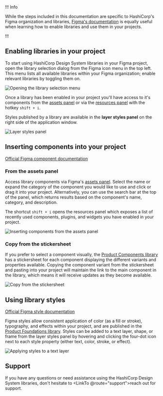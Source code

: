 !!! Info

While the steps included in this documentation are specific to HashiCorp's Figma organization and libraries, [Figma's documentation](https://help.figma.com/hc/en-us/articles/360041051154-Guide-to-libraries-in-Figma) is equally useful when learning how to enable libraries and use them in your projects.

!!!

## Enabling libraries in your project

To start using HashiCorp Design System libraries in your Figma project, open the library selection dialog from the Figma icon menu in the top left. This menu lists all available libraries within your Figma organization; enable relevant libraries by toggling them on.

![Opening the library selection menu](/assets/getting-started/designers/enable-libraries.png)

Once a library has been enabled in your project you'll have access to it's components from the [assets panel](https://help.figma.com/hc/en-us/articles/360038663994-Name-and-organize-components#assetspanel) or via the [resources panel](https://help.figma.com/hc/en-us/articles/360039150413-Swap-components-and-instances#quick-insert) with the hotkey `shift + i`.

Styles published by a library are available in the **layer styles panel** on the right side of the application window.

![Layer styles panel](/assets/getting-started/designers/layer-style-panel.png)

## Inserting components into your project

[Official Figma component documentation](https://help.figma.com/hc/en-us/articles/360038662654-Guide-to-components-in-Figma)

### From the assets panel

Access library components via Figma's [assets panel](https://help.figma.com/hc/en-us/articles/360038663994-Name-and-organize-components#assetspanel). Select the name or expand the category of the component you would like to use and click or drag it into your project. Alternatively, you can use the search bar at the top of the panel, which returns results based on the component's name, category, and description.

The shortcut `shift + i` opens the resources panel which exposes a list of recently used components, plugins, and widgets you have enabled in your project.

![Inserting components from the assets panel](/assets/getting-started/designers/assets-resources-panel.png)

### Copy from the stickersheet

If you prefer to select a component visually, the [Product Components library](https://www.figma.com/file/noyY6dUMDYjmySpHcMjhkN/HDS-Product---Components?t=Ooe3pkDap3cGcgAH-1) has a stickersheet for each component displaying the different variants and properties available. Copying the component variant from the stickersheet and pasting into your project will maintain the link to the main component in the library, which means it will receive updates as they become available.

![Copy from the stickersheet](/assets/getting-started/designers/copy-from-stickersheet.png)

## Using library styles

[Official Figma style documentation](https://help.figma.com/hc/en-us/articles/360039238753-Styles-in-Figma)

Figma styles allow consistent application of color (as a fill or stroke), typography, and effects within your project, and are published in the [Product Foundations library](https://www.figma.com/file/oQsMzMMnynfPWpMEt91OpH/HDS-Product---Foundations?node-id=2916%3A4&t=5MKbTaM2QzE0F5KA-1). Styles can be added to a text layer, shape, or frame from the layer styles panel by hovering and clicking the four-dot icon next to each style property (either text, color, stroke, or effect).

![Applying styles to a text layer](/assets/getting-started/designers/apply-text-style.png)

## Support

If you have any questions or need assistance using the HashiCorp Design System libraries, don't hesitate to <LinkTo @route="support">reach out for support</LinkTo>.
